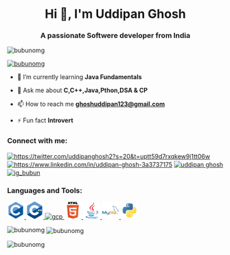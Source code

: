 <h1 align="center">Hi 👋, I'm Uddipan Ghosh</h1>
<h3 align="center">A passionate Softwere developer from India</h3>

<p align="left"> <img src="https://komarev.com/ghpvc/?username=bubunomg&label=Profile%20views&color=0e75b6&style=flat" alt="bubunomg" /> </p>

<p align="left"> <a href="https://github.com/ryo-ma/github-profile-trophy"><img src="https://github-profile-trophy.vercel.app/?username=bubunomg" alt="bubunomg" /></a> </p>

- 🌱 I’m currently learning **Java Fundamentals**

- 💬 Ask me about **C,C++,Java,Pthon,DSA & CP**

- 📫 How to reach me **ghoshuddipan123@gmail.com**

- ⚡ Fun fact **Introvert**

<h3 align="left">Connect with me:</h3>
<p align="left">
<a href="https://twitter.com/https://twitter.com/uddipanghosh2?s=20&t=uptt59d7rxqkew9j1tt06w" target="blank"><img align="center" src="https://raw.githubusercontent.com/rahuldkjain/github-profile-readme-generator/master/src/images/icons/Social/twitter.svg" alt="https://twitter.com/uddipanghosh2?s=20&t=uptt59d7rxqkew9j1tt06w" height="30" width="40" /></a>
<a href="https://linkedin.com/in/https://www.linkedin.com/in/uddipan-ghosh-3a3737175" target="blank"><img align="center" src="https://raw.githubusercontent.com/rahuldkjain/github-profile-readme-generator/master/src/images/icons/Social/linked-in-alt.svg" alt="https://www.linkedin.com/in/uddipan-ghosh-3a3737175" height="30" width="40" /></a>
<a href="https://fb.com/uddipan ghosh" target="blank"><img align="center" src="https://raw.githubusercontent.com/rahuldkjain/github-profile-readme-generator/master/src/images/icons/Social/facebook.svg" alt="uddipan ghosh" height="30" width="40" /></a>
<a href="https://instagram.com/ig_bubun" target="blank"><img align="center" src="https://raw.githubusercontent.com/rahuldkjain/github-profile-readme-generator/master/src/images/icons/Social/instagram.svg" alt="ig_bubun" height="30" width="40" /></a>
</p>

<h3 align="left">Languages and Tools:</h3>
<p align="left"> <a href="https://www.cprogramming.com/" target="_blank" rel="noreferrer"> <img src="https://raw.githubusercontent.com/devicons/devicon/master/icons/c/c-original.svg" alt="c" width="40" height="40"/> </a> <a href="https://www.w3schools.com/cpp/" target="_blank" rel="noreferrer"> <img src="https://raw.githubusercontent.com/devicons/devicon/master/icons/cplusplus/cplusplus-original.svg" alt="cplusplus" width="40" height="40"/> </a> <a href="https://cloud.google.com" target="_blank" rel="noreferrer"> <img src="https://www.vectorlogo.zone/logos/google_cloud/google_cloud-icon.svg" alt="gcp" width="40" height="40"/> </a> <a href="https://www.w3.org/html/" target="_blank" rel="noreferrer"> <img src="https://raw.githubusercontent.com/devicons/devicon/master/icons/html5/html5-original-wordmark.svg" alt="html5" width="40" height="40"/> </a> <a href="https://www.java.com" target="_blank" rel="noreferrer"> <img src="https://raw.githubusercontent.com/devicons/devicon/master/icons/java/java-original.svg" alt="java" width="40" height="40"/> </a> <a href="https://www.mysql.com/" target="_blank" rel="noreferrer"> <img src="https://raw.githubusercontent.com/devicons/devicon/master/icons/mysql/mysql-original-wordmark.svg" alt="mysql" width="40" height="40"/> </a> <a href="https://www.python.org" target="_blank" rel="noreferrer"> <img src="https://raw.githubusercontent.com/devicons/devicon/master/icons/python/python-original.svg" alt="python" width="40" height="40"/> </a> </p>

<p><img align="left" src="https://github-readme-stats.vercel.app/api/top-langs?username=bubunomg&show_icons=true&locale=en&layout=compact" alt="bubunomg" /></p>

<p>&nbsp;<img align="center" src="https://github-readme-stats.vercel.app/api?username=bubunomg&show_icons=true&locale=en" alt="bubunomg" /></p>

<p><img align="center" src="https://github-readme-streak-stats.herokuapp.com/?user=bubunomg&" alt="bubunomg" /></p>
